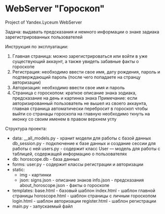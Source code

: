 # WebServer "Гороскоп"
Project of Yandex.Lyceum WebServer

Задача: выдавать предсказания и немного информации о знаке задиака зарегистрированных пользователей

Инструкция по эксплуатации:
1. Главная страница: можно зарегистрироваться или войти в уже существующий аккаунт, а также увидеть забавные факты о гороскопе
2. Регистрация: необходимо ввести свое имя, дату рождения, пароль и подтверждающий пароль (после чего попадаете на странцу авторизации)
3. Авторизация: необходимо ввести свое имя и пароль
4. Страница с гороскопом: краткое описание знака зодиака, предсказание на день и картинка знака
Примечание: если авторизированный пользователь не вышел из своего аккаунта, главная страница автоматически перебросит в гороскоп
            чтобы выйти со странацы гороскопа на главную необходимо ткнуть на иконку со своим именем в правом верхнем углу

Структура проекта:
* data: __all_models.py - хранит модели для работы с базой данных
        db_session.py - подключение к базе данных и создание сессии для работы с ней
        users.py - содержит класс User — модель для работы с таблицей, содержащей информацию о пользователях
* db: horoscope.db - база данных
* forms: user.py - содержит классы регистрации и авторизации
* static:
  * img - картинки
  * json: signs.json - описание знаков
          info.json - предсказания
          about_horoscope.json - факты о гороскопе
* templates: base.html - базовый шаблон
             index.html - шаблон главной страницы
             horoscope.html - шаблон страницы с личным гороскопом
             login.html - шаблон авторизации
             register.html - шаблон регистрации
* main.py - запускаемый файл
